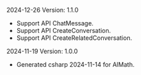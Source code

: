 2024-12-26 Version: 1.1.0
- Support API ChatMessage.
- Support API CreateConversation.
- Support API CreateRelatedConversation.


2024-11-19 Version: 1.0.0
- Generated csharp 2024-11-14 for AIMath.

